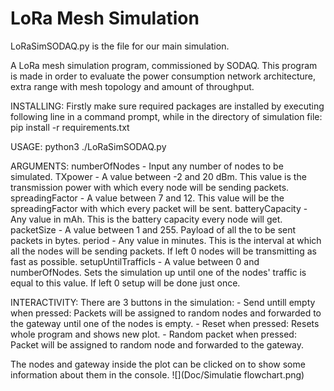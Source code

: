 # LoRa Mesh Simulation
LoRaSimSODAQ.py is the file for our main simulation.

A LoRa mesh simulation program, commissioned by SODAQ. This program is made in
order to evaluate the power consumption network architecture, extra range with
mesh topology and amount of throughput.

INSTALLING:
Firstly make sure required packages are installed by executing following line
in a command prompt, while in the directory of simulation file:
pip install -r requirements.txt

USAGE:
python3 ./LoRaSimSODAQ.py <numberOfNodes> <TXpower> <spreadingFactor> <batteryCapacity> <packetSize> <period> <setupUntilTrafficIs>

ARGUMENTS:
    numberOfNodes
        - Input any number of nodes to be simulated.
    TXpower
        - A value between -2 and 20 dBm. This value is the transmission power
          with which every node will be sending packets.
    spreadingFactor
        - A value between 7 and 12. This value will be the spreadingFactor
          with which every packet will be sent.
    batteryCapacity
        - Any value in mAh. This is the battery capacity every node will get.
    packetSize
        - A value between 1 and 255. Payload of all the to be sent packets in bytes.
    period
        - Any value in minutes. This is the interval at which all the nodes will
          be sending packets.
          If left 0 nodes will be transmitting as fast as possible.
    setupUntilTrafficIs
        - A value between 0 and numberOfNodes. Sets the simulation up until
          one of the nodes' traffic is equal to this value.
          If left 0 setup will be done just once.

INTERACTIVITY:
There are 3 buttons in the simulation:
    - Send untill empty
      when pressed: Packets will be assigned to random nodes and forwarded to
                    the gateway until one of the nodes is empty.
    - Reset
      when pressed: Resets whole program and shows new plot.
    - Random packet
      when pressed: Packet will be assigned to random node and forwarded to
                    the gateway.

The nodes and gateway inside the plot can be clicked on to show some information
about them in the console.
![](Doc/Simulatie flowchart.png)
